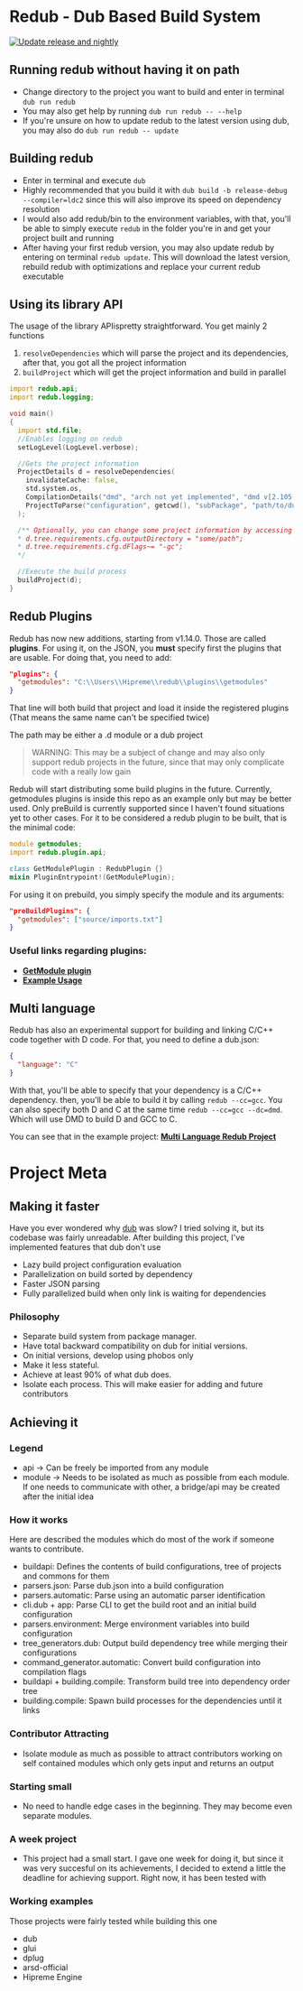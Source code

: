 # Redub - Dub Based Build System
[![Update release and nightly](https://github.com/MrcSnm/redub/actions/workflows/ci.yml/badge.svg)](https://github.com/MrcSnm/redub/actions/workflows/ci.yml)


## Running redub without having it on path
- Change directory to the project you want to build and enter in terminal `dub run redub`
- You may also get help by running `dub run redub -- --help`
- If you're unsure on how to update redub to the latest version using dub, you may also do `dub run redub -- update`

## Building redub
- Enter in terminal and execute `dub`
- Highly recommended that you build it with `dub build -b release-debug --compiler=ldc2` since this will also improve its speed on dependency resolution
- I would also add redub/bin to the environment variables, with that, you'll be able to simply execute `redub` in the folder you're in and get your project built and running
- After having your first redub version, you may also update redub by entering on terminal `redub update`. This will download the latest version, rebuild redub with optimizations and replace your current redub executable

## Using its library API

The usage of the library APIispretty straightforward. You get mainly 2 functions
1. `resolveDependencies` which will parse the project and its dependencies, after that, you got all the project information
2. `buildProject` which will get the project information and build in parallel

```d
import redub.api;
import redub.logging;

void main()
{
  import std.file;
  //Enables logging on redub
  setLogLevel(LogLevel.verbose);

  //Gets the project information
  ProjectDetails d = resolveDependencies(
    invalidateCache: false,
    std.system.os,
    CompilationDetails("dmd", "arch not yet implemented", "dmd v[2.105.0]"),
    ProjectToParse("configuration", getcwd(), "subPackage", "path/to/dub/recipe.json (optional)")
  );

  /** Optionally, you can change some project information by accessing the details.tree (a ProjectNode), from there, you can freely modify the BuildRequirements of the project
  * d.tree.requirements.cfg.outputDirectory = "some/path";
  * d.tree.requirements.cfg.dFlags~= "-gc";
  */

  //Execute the build process
  buildProject(d);
}
```

## Redub Plugins

Redub has now new additions, starting from v1.14.0. Those are called **plugins**.
For using it, on the JSON, you **must** specify first the plugins that are usable. For doing that, you need to add:

```json
"plugins": {
  "getmodules": "C:\\Users\\Hipreme\\redub\\plugins\\getmodules"
}
```

That line will both build that project and load it inside the registered plugins (That means the same name can't be specified twice)

The path may be either a .d module or a dub project
> WARNING: This may be a subject of change and may also only support redub projects in the future, since that may only complicate code with a really low gain

Redub will start distributing some build plugins in the future. Currently, getmodules plugins is inside this repo as an example only but may be better used.
Only preBuild is currently supported since I haven't found situations yet to other cases.
For it to be considered a redub plugin to be built, that is the minimal code:

```d
module getmodules;
import redub.plugin.api;

class GetModulePlugin : RedubPlugin {}
mixin PluginEntrypoint!(GetModulePlugin);
```

For using it on prebuild, you simply specify the module and its arguments:
```json
"preBuildPlugins": {
  "getmodules": ["source/imports.txt"]
}
```

### Useful links regarding plugins:
- [**GetModule plugin**](./plugins/getmodules/source/getmodules.d)
- [**Example Usage**](./tests/plugin_test/dub.json)

## Multi language

Redub has also an experimental support for building and linking C/C++ code together with D code. For that, you need to define a dub.json:
```json
{
  "language": "C"
}
```

With that, you'll be able to specify that your dependency is a C/C++ dependency. then, you'll be able to build it by calling `redub --cc=gcc`. You can also
specify both D and C at the same time `redub --cc=gcc --dc=dmd`. Which will use DMD to build D and GCC to C.

You can see that in the example project: [**Multi Language Redub Project**](./tests/multi_lang/dub.json)


# Project Meta


## Making it faster
Have you ever wondered why [dub](https://github.com/dlang/dub) was slow? I tried solving it, but its codebase was fairly unreadable. After building this project, I've implemented features that dub don't use

- Lazy build project configuration evaluation
- Parallelization on build sorted by dependency
- Faster JSON parsing
- Fully parallelized build when only link is waiting for dependencies

### Philosophy

- Separate build system from package manager.
- Have total backward compatibility on dub for initial versions.
- On initial versions, develop using phobos only
- Make it less stateful.
- Achieve at least 90% of what dub does.
- Isolate each process. This will make easier for adding and future contributors

## Achieving it

### Legend
- api -> Can be freely be imported from any module
- module -> Needs to be isolated as much as possible from each module. If one needs to communicate with other, a bridge/api may be created after the initial idea

### How it works
Here are described the modules which do most of the work if someone wants to contribute.

- buildapi: Defines the contents of build configurations, tree of projects and commons for them
- parsers.json: Parse dub.json into a build configuration
- parsers.automatic: Parse using an automatic parser identification
- cli.dub + app: Parse CLI to get the build root and an initial build configuration
- parsers.environment: Merge environment variables into build configuration
- tree_generators.dub: Output build dependency tree while merging their configurations
- command_generator.automatic: Convert build configuration into compilation flags
- buildapi + building.compile: Transform build tree into dependency order tree
- building.compile: Spawn build processes for the dependencies until it links


### Contributor Attracting
- Isolate module as much as possible to attract contributors working on self contained modules which only gets input and returns an output

### Starting small
- No need to handle edge cases in the beginning. They may become even separate modules.

### A week project
- This project had a small start. I gave one week for doing it, but since it was very succesful on its
achievements, I decided to extend a little the deadline for achieving support.
Right now, it has been tested with

### Working examples
Those projects were fairly tested while building this one
- dub
- glui
- dplug
- arsd-official
- Hipreme Engine
